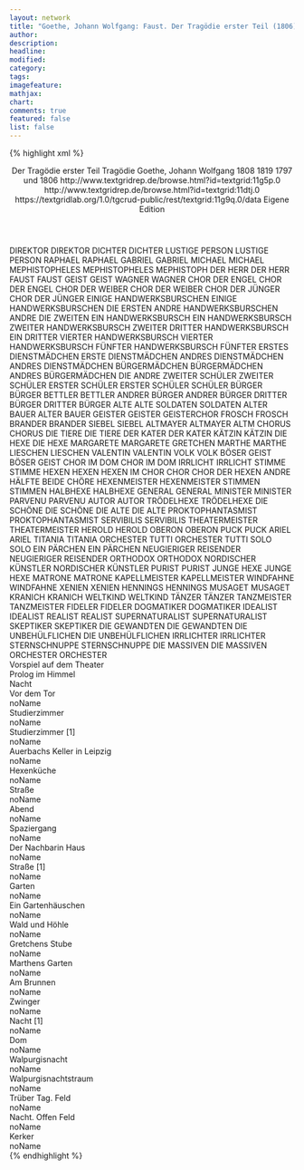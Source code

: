 ```yaml
---
layout: network
title: "Goethe, Johann Wolfgang: Faust. Der Tragödie erster Teil (1806)"
author:
description:
headline:
modified:
category:
tags:
imagefeature:
mathjax:
chart:
comments: true
featured: false
list: false
---
```

{% highlight xml %}
<?xml-model href="https://raw.githubusercontent.com/DLiNa/project/master/rules/lina.rnc"?><?xml-model href="https://raw.githubusercontent.com/DLiNa/project/master/rules/lina.sch"?>
<play xmlns="http://lina.digital">
  <header>
    <title>Faust. Der Tragödie erster Teil</title>
    <subtitle>Der Tragödie erster Teil</subtitle>
    <genretitle>Tragödie</genretitle>
    <author>Goethe, Johann Wolfgang</author>
    <date type="print" when="1808">1808</date>
    <date type="premiere" when="1819">1819</date>
    <date type="written" when="1806">1797 und 1806</date>
    <source n="1">http://www.textgridrep.de/browse.html?id=textgrid:11g5p.0 http://www.textgridrep.de/browse.html?id=textgrid:11dtj.0 https://textgridlab.org/1.0/tgcrud-public/rest/textgrid:11g9q.0/data</source>
    <source n="2">Eigene Edition</source>
  </header>
  <personae>
    <character>
      <name>DIREKTOR</name>
      <alias xml:id="direktor">
        <name>DIREKTOR</name>
      </alias>
    </character>
    <character>
      <name>DICHTER</name>
      <alias xml:id="dichter">
        <name>DICHTER</name>
      </alias>
    </character>
    <character>
      <name>LUSTIGE PERSON</name>
      <alias xml:id="lustige_person">
        <name>LUSTIGE PERSON</name>
      </alias>
    </character>
    <character>
      <name>RAPHAEL</name>
      <alias xml:id="raphael">
        <name>RAPHAEL</name>
      </alias>
    </character>
    <character>
      <name>GABRIEL</name>
      <alias xml:id="gabriel">
        <name>GABRIEL</name>
      </alias>
    </character>
    <character>
      <name>MICHAEL</name>
      <alias xml:id="michael">
        <name>MICHAEL</name>
      </alias>
    </character>
    <character>
      <name>MEPHISTOPHELES</name>
      <alias xml:id="mephistopheles">
        <name>MEPHISTOPHELES</name>
      </alias>
      <alias xml:id="mephistoph">
        <name>MEPHISTOPH</name>
      </alias>
    </character>
    <character>
      <name>DER HERR</name>
      <alias xml:id="der_herr">
        <name>DER HERR</name>
      </alias>
    </character>
    <character>
      <name>FAUST</name>
      <alias xml:id="faust">
        <name>FAUST</name>
      </alias>
    </character>
    <character>
      <name>GEIST</name>
      <alias xml:id="geist">
        <name>GEIST</name>
      </alias>
    </character>
    <character>
      <name>WAGNER</name>
      <alias xml:id="wagner">
        <name>WAGNER</name>
      </alias>
    </character>
    <character>
      <name>CHOR DER ENGEL</name>
      <alias xml:id="chor_der_engel">
        <name>CHOR DER ENGEL</name>
      </alias>
    </character>
    <character>
      <name>CHOR DER WEIBER</name>
      <alias xml:id="chor_der_weiber">
        <name>CHOR DER WEIBER</name>
      </alias>
    </character>
    <character>
      <name>CHOR DER JÜNGER</name>
      <alias xml:id="chor_der_jünger">
        <name>CHOR DER JÜNGER</name>
      </alias>
    </character>
    <character>
      <name>EINIGE HANDWERKSBURSCHEN</name>
      <alias xml:id="einige_handwerksburschen">
        <name>EINIGE HANDWERKSBURSCHEN</name>
      </alias>
      <alias xml:id="die_ersten">
        <name>DIE ERSTEN</name>
      </alias>
    </character>
    <character>
      <name>ANDRE HANDWERKSBURSCHEN</name>
      <alias xml:id="andre">
        <name>ANDRE</name>
      </alias>
      <alias xml:id="die_zweiten">
        <name>DIE ZWEITEN</name>
      </alias>
    </character>
    <character>
      <name>EIN HANDWERKSBURSCH</name>
      <alias xml:id="ein_handwerksbursch">
        <name>EIN HANDWERKSBURSCH</name>
      </alias>
    </character>
    <character>
      <name>ZWEITER HANDWERKSBURSCH</name>
      <alias xml:id="zweiter">
        <name>ZWEITER</name>
      </alias>
    </character>
    <character>
      <name>DRITTER HANDWERKSBURSCH</name>
      <alias xml:id="ein_dritter">
        <name>EIN DRITTER</name>
      </alias>
    </character>
    <character>
      <name>VIERTER HANDWERKSBURSCH</name>
      <alias xml:id="vierter">
        <name>VIERTER HANDWERKSBURSCH</name>
      </alias>
    </character>
    <character>
      <name>FÜNFTER HANDWERKSBURSCH</name>
      <alias xml:id="fünfter">
        <name>FÜNFTER</name>
      </alias>
    </character>
    <character>
      <name>ERSTES DIENSTMÄDCHEN</name>
      <alias xml:id="erste">
        <name>ERSTE</name>
      </alias>
      <alias xml:id="dienstmädchen">
        <name>DIENSTMÄDCHEN</name>
      </alias>
    </character>
    <character>
      <name>ANDRES DIENSTMÄDCHEN</name>
      <alias xml:id="andres_dienstmädchen">
        <name>ANDRES DIENSTMÄDCHEN</name>
      </alias>
    </character>
    <character>
      <name>BÜRGERMÄDCHEN</name>
      <alias xml:id="bürgermädchen">
        <name>BÜRGERMÄDCHEN</name>
      </alias>
    </character>
    <character>
      <name>ANDRES BÜRGERMÄDCHEN</name>
      <alias xml:id="die_andre">
        <name>DIE ANDRE</name>
      </alias>
    </character>
    <character>
      <name>ZWEITER SCHÜLER</name>
      <alias xml:id="zweiter_schüler">
        <name>ZWEITER SCHÜLER</name>
      </alias>
    </character>
    <character>
      <name>ERSTER SCHÜLER</name>
      <alias xml:id="erster_schüler">
        <name>ERSTER SCHÜLER</name>
      </alias>
      <alias xml:id="schüler">
        <name>SCHÜLER</name>
      </alias>
    </character>
    <character>
      <name>BÜRGER</name>
      <alias xml:id="bürger">
        <name>BÜRGER</name>
      </alias>
    </character>
    <character>
      <name>BETTLER</name>
      <alias xml:id="bettler">
        <name>BETTLER</name>
      </alias>
    </character>
    <character>
      <name>ANDRER BÜRGER</name>
      <alias xml:id="andrer_bürger">
        <name>ANDRER BÜRGER</name>
      </alias>
    </character>
    <character>
      <name>DRITTER BÜRGER</name>
      <alias xml:id="dritter_bürger">
        <name>DRITTER BÜRGER</name>
      </alias>
    </character>
    <character>
      <name>ALTE</name>
      <alias xml:id="alte">
        <name>ALTE</name>
      </alias>
    </character>
    <character>
      <name>SOLDATEN</name>
      <alias xml:id="soldaten">
        <name>SOLDATEN</name>
      </alias>
    </character>
    <character>
      <name>ALTER BAUER</name>
      <alias xml:id="alter_bauer">
        <name>ALTER BAUER</name>
      </alias>
    </character>
    <character>
      <name>GEISTER</name>
      <alias xml:id="geister">
        <name>GEISTER</name>
      </alias>
      <alias xml:id="geisterchor">
        <name>GEISTERCHOR</name>
      </alias>
    </character>
    <character>
      <name>FROSCH</name>
      <alias xml:id="frosch">
        <name>FROSCH</name>
      </alias>
    </character>
    <character>
      <name>BRANDER</name>
      <alias xml:id="brander">
        <name>BRANDER</name>
      </alias>
    </character>
    <character>
      <name>SIEBEL</name>
      <alias xml:id="siebel">
        <name>SIEBEL</name>
      </alias>
    </character>
    <character>
      <name>ALTMAYER</name>
      <alias xml:id="altmayer">
        <name>ALTMAYER</name>
      </alias>
      <alias xml:id="altm">
        <name>ALTM</name>
      </alias>
    </character>
    <character>
      <name>CHORUS</name>
      <alias xml:id="chorus">
        <name>CHORUS</name>
      </alias>
    </character>
    <character>
      <name>DIE TIERE</name>
      <alias xml:id="die_tiere">
        <name>DIE TIERE</name>
      </alias>
    </character>
    <character>
      <name>DER KATER</name>
      <alias xml:id="der_kater">
        <name>DER KATER</name>
      </alias>
    </character>
    <character>
      <name>KÄTZIN</name>
      <alias xml:id="kätzin">
        <name>KÄTZIN</name>
      </alias>
    </character>
    <character>
      <name>DIE HEXE</name>
      <alias xml:id="die_hexe">
        <name>DIE HEXE</name>
      </alias>
    </character>
    <character>
      <name>MARGARETE</name>
      <alias xml:id="margarete">
        <name>MARGARETE</name>
      </alias>
      <alias xml:id="gretchen">
        <name>GRETCHEN</name>
      </alias>
    </character>
    <character>
      <name>MARTHE</name>
      <alias xml:id="marthe">
        <name>MARTHE</name>
      </alias>
    </character>
    <character>
      <name>LIESCHEN</name>
      <alias xml:id="lieschen">
        <name>LIESCHEN</name>
      </alias>
    </character>
    <character>
      <name>VALENTIN</name>
      <alias xml:id="valentin">
        <name>VALENTIN</name>
      </alias>
    </character>
    <character>
      <name>VOLK</name>
      <alias xml:id="volk">
        <name>VOLK</name>
      </alias>
    </character>
    <character>
      <name>BÖSER GEIST</name>
      <alias xml:id="böser_geist">
        <name>BÖSER GEIST</name>
      </alias>
    </character>
    <character>
      <name>CHOR IM DOM</name>
      <alias xml:id="chor_im_dom">
        <name>CHOR IM DOM</name>
      </alias>
    </character>
    <character>
      <name>IRRLICHT</name>
      <alias xml:id="irrlicht">
        <name>IRRLICHT</name>
      </alias>
    </character>
    <character>
      <name>STIMME</name>
      <alias xml:id="stimme">
        <name>STIMME</name>
      </alias>
    </character>
    <character>
      <name>HEXEN</name>
      <alias xml:id="hexen">
        <name>HEXEN</name>
      </alias>
      <alias xml:id="hexen_im_chor">
        <name>HEXEN IM CHOR</name>
      </alias>
      <alias xml:id="chor">
        <name>CHOR</name>
      </alias>
      <alias xml:id="chor_der_hexen">
        <name>CHOR DER HEXEN</name>
      </alias>
      <alias xml:id="andre_hälfte">
        <name>ANDRE HÄLFTE</name>
      </alias>
      <alias xml:id="beide_chöre">
        <name>BEIDE CHÖRE</name>
      </alias>
    </character>
    <character>
      <name>HEXENMEISTER</name>
      <alias xml:id="hexenmeister">
        <name>HEXENMEISTER</name>
      </alias>
    </character>
    <character>
      <name>STIMMEN</name>
      <alias xml:id="stimmen">
        <name>STIMMEN</name>
      </alias>
    </character>
    <character>
      <name>HALBHEXE</name>
      <alias xml:id="halbhexe">
        <name>HALBHEXE</name>
      </alias>
    </character>
    <character>
      <name>GENERAL</name>
      <alias xml:id="general">
        <name>GENERAL</name>
      </alias>
    </character>
    <character>
      <name>MINISTER</name>
      <alias xml:id="minister">
        <name>MINISTER</name>
      </alias>
    </character>
    <character>
      <name>PARVENU</name>
      <alias xml:id="parvenu">
        <name>PARVENU</name>
      </alias>
    </character>
    <character>
      <name>AUTOR</name>
      <alias xml:id="autor">
        <name>AUTOR</name>
      </alias>
    </character>
    <character>
      <name>TRÖDELHEXE</name>
      <alias xml:id="trödelhexe">
        <name>TRÖDELHEXE</name>
      </alias>
    </character>
    <character>
      <name>DIE SCHÖNE</name>
      <alias xml:id="die_schöne">
        <name>DIE SCHÖNE</name>
      </alias>
    </character>
    <character>
      <name>DIE ALTE</name>
      <alias xml:id="die_alte">
        <name>DIE ALTE</name>
      </alias>
    </character>
    <character>
      <name>PROKTOPHANTASMIST</name>
      <alias xml:id="proktophantasmist">
        <name>PROKTOPHANTASMIST</name>
      </alias>
    </character>
    <character>
      <name>SERVIBILIS</name>
      <alias xml:id="servibilis">
        <name>SERVIBILIS</name>
      </alias>
    </character>
    <character>
      <name>THEATERMEISTER</name>
      <alias xml:id="theatermeister">
        <name>THEATERMEISTER</name>
      </alias>
    </character>
    <character>
      <name>HEROLD</name>
      <alias xml:id="herold">
        <name>HEROLD</name>
      </alias>
    </character>
    <character>
      <name>OBERON</name>
      <alias xml:id="oberon">
        <name>OBERON</name>
      </alias>
    </character>
    <character>
      <name>PUCK</name>
      <alias xml:id="puck">
        <name>PUCK</name>
      </alias>
    </character>
    <character>
      <name>ARIEL</name>
      <alias xml:id="ariel">
        <name>ARIEL</name>
      </alias>
    </character>
    <character>
      <name>TITANIA</name>
      <alias xml:id="titania">
        <name>TITANIA</name>
      </alias>
    </character>
    <character>
      <name>ORCHESTER TUTTI</name>
      <alias xml:id="orchester_tutti">
        <name>ORCHESTER TUTTI</name>
      </alias>
    </character>
    <character>
      <name>SOLO</name>
      <alias xml:id="solo">
        <name>SOLO</name>
      </alias>
    </character>
    <character>
      <name>EIN PÄRCHEN</name>
      <alias xml:id="ein_pärchen">
        <name>EIN PÄRCHEN</name>
      </alias>
    </character>
    <character>
      <name>NEUGIERIGER REISENDER</name>
      <alias xml:id="neugieriger_reisender">
        <name>NEUGIERIGER REISENDER</name>
      </alias>
    </character>
    <character>
      <name>ORTHODOX</name>
      <alias xml:id="orthodox">
        <name>ORTHODOX</name>
      </alias>
    </character>
    <character>
      <name>NORDISCHER KÜNSTLER</name>
      <alias xml:id="nordischer_künstler">
        <name>NORDISCHER KÜNSTLER</name>
      </alias>
    </character>
    <character>
      <name>PURIST</name>
      <alias xml:id="purist">
        <name>PURIST</name>
      </alias>
    </character>
    <character>
      <name>JUNGE HEXE</name>
      <alias xml:id="junge_hexe">
        <name>JUNGE HEXE</name>
      </alias>
    </character>
    <character>
      <name>MATRONE</name>
      <alias xml:id="matrone">
        <name>MATRONE</name>
      </alias>
    </character>
    <character>
      <name>KAPELLMEISTER</name>
      <alias xml:id="kapellmeister">
        <name>KAPELLMEISTER</name>
      </alias>
    </character>
    <character>
      <name>WINDFAHNE</name>
      <alias xml:id="windfahne">
        <name>WINDFAHNE</name>
      </alias>
    </character>
    <character>
      <name>XENIEN</name>
      <alias xml:id="xenien">
        <name>XENIEN</name>
      </alias>
    </character>
    <character>
      <name>HENNINGS</name>
      <alias xml:id="hennings">
        <name>HENNINGS</name>
      </alias>
    </character>
    <character>
      <name>MUSAGET</name>
      <alias xml:id="musaget">
        <name>MUSAGET</name>
      </alias>
    </character>
    <character>
      <name>KRANICH</name>
      <alias xml:id="kranich">
        <name>KRANICH</name>
      </alias>
    </character>
    <character>
      <name>WELTKIND</name>
      <alias xml:id="weltkind">
        <name>WELTKIND</name>
      </alias>
    </character>
    <character>
      <name>TÄNZER</name>
      <alias xml:id="tänzer">
        <name>TÄNZER</name>
      </alias>
    </character>
    <character>
      <name>TANZMEISTER</name>
      <alias xml:id="tanzmeister">
        <name>TANZMEISTER</name>
      </alias>
    </character>
    <character>
      <name>FIDELER</name>
      <alias xml:id="fideler">
        <name>FIDELER</name>
      </alias>
    </character>
    <character>
      <name>DOGMATIKER</name>
      <alias xml:id="dogmatiker">
        <name>DOGMATIKER</name>
      </alias>
    </character>
    <character>
      <name>IDEALIST</name>
      <alias xml:id="idealist">
        <name>IDEALIST</name>
      </alias>
    </character>
    <character>
      <name>REALIST</name>
      <alias xml:id="realist">
        <name>REALIST</name>
      </alias>
    </character>
    <character>
      <name>SUPERNATURALIST</name>
      <alias xml:id="supernaturalist">
        <name>SUPERNATURALIST</name>
      </alias>
    </character>
    <character>
      <name>SKEPTIKER</name>
      <alias xml:id="skeptiker">
        <name>SKEPTIKER</name>
      </alias>
    </character>
    <character>
      <name>DIE GEWANDTEN</name>
      <alias xml:id="die_gewandten">
        <name>DIE GEWANDTEN</name>
      </alias>
    </character>
    <character>
      <name>DIE UNBEHÜLFLICHEN</name>
      <alias xml:id="die_unbehülflichen">
        <name>DIE UNBEHÜLFLICHEN</name>
      </alias>
    </character>
    <character>
      <name>IRRLICHTER</name>
      <alias xml:id="irrlichter">
        <name>IRRLICHTER</name>
      </alias>
    </character>
    <character>
      <name>STERNSCHNUPPE</name>
      <alias xml:id="sternschnuppe">
        <name>STERNSCHNUPPE</name>
      </alias>
    </character>
    <character>
      <name>DIE MASSIVEN</name>
      <alias xml:id="die_massiven">
        <name>DIE MASSIVEN</name>
      </alias>
    </character>
    <character>
      <name>ORCHESTER</name>
      <alias xml:id="orchester">
        <name>ORCHESTER</name>
      </alias>
    </character>
  </personae>
  <text>
      <div>
        <head>Vorspiel auf dem Theater</head>
        <sp who="#direktor">
          <amount n="4" unit="speech_acts"/>
        </sp>
        <sp who="#dichter">
          <amount n="4" unit="speech_acts"/>
        </sp>
        <sp who="#lustige_person">
          <amount n="3" unit="speech_acts"/>
        </sp>
      </div>
      <div>
        <head>Prolog im Himmel</head>
        <sp who="#raphael">
          <amount n="1" unit="speech_acts"/>
          <amount n="42" unit="words"/>
          <amount n="8" unit="lines"/>
          <amount n="531" unit="chars"/>
        </sp>
        <sp who="#gabriel">
          <amount n="1" unit="speech_acts"/>
          <amount n="44" unit="words"/>
          <amount n="8" unit="lines"/>
          <amount n="552" unit="chars"/>
        </sp>
        <sp who="#michael">
          <amount n="1" unit="speech_acts"/>
          <amount n="46" unit="words"/>
          <amount n="8" unit="lines"/>
          <amount n="549" unit="chars"/>
        </sp>
        <sp who="#raphael #gabriel #michael">
          <amount n="1" unit="speech_acts"/>
          <amount n="24" unit="words"/>
          <amount n="4" unit="lines"/>
          <amount n="266" unit="chars"/>
        </sp>
        <sp who="#mephistopheles">
          <amount n="8" unit="speech_acts"/>
          <amount n="401" unit="words"/>
          <amount n="52" unit="lines"/>
          <amount n="3938" unit="chars"/>
        </sp>
        <sp who="#der_herr">
          <amount n="7" unit="speech_acts"/>
          <amount n="227" unit="words"/>
          <amount n="33" unit="lines"/>
          <amount n="2355" unit="chars"/>
        </sp>
      </div>
      <div>
        <head>Nacht</head>
        <sp who="#faust">
          <amount n="15" unit="speech_acts"/>
          <amount n="2429" unit="words"/>
          <amount n="355" unit="lines"/>
          <amount n="24230" unit="chars"/>
        </sp>
        <sp who="#geist">
          <amount n="5" unit="speech_acts"/>
          <amount n="163" unit="words"/>
          <amount n="28" unit="lines"/>
          <amount n="1490" unit="chars"/>
        </sp>
        <sp who="#wagner">
          <amount n="7" unit="speech_acts"/>
          <amount n="236" unit="words"/>
          <amount n="32" unit="lines"/>
          <amount n="2260" unit="chars"/>
        </sp>
        <sp who="#chor_der_engel">
          <amount n="3" unit="speech_acts"/>
          <amount n="66" unit="words"/>
          <amount n="21" unit="lines"/>
          <amount n="420" unit="chars"/>
        </sp>
        <sp who="#chor_der_weiber">
          <amount n="1" unit="speech_acts"/>
          <amount n="27" unit="words"/>
          <amount n="8" unit="lines"/>
          <amount n="156" unit="chars"/>
        </sp>
        <sp who="#chor_der_jünger">
          <amount n="1" unit="speech_acts"/>
          <amount n="44" unit="words"/>
          <amount n="12" unit="lines"/>
          <amount n="273" unit="chars"/>
        </sp>
      </div>
      <div>
        <head>Vor dem Tor</head>
        <div>
          <head>noName</head>
          <sp who="#einige_handwerksburschen">
            <amount n="1" unit="speech_acts"/>
            <amount n="4" unit="words"/>
            <amount n="1" unit="lines"/>
            <amount n="23" unit="chars"/>
          </sp>
          <sp who="#andre">
            <amount n="2" unit="speech_acts"/>
          </sp>
          <sp who="#die_ersten">
            <amount n="1" unit="speech_acts"/>
            <amount n="8" unit="words"/>
            <amount n="1" unit="lines"/>
            <amount n="75" unit="chars"/>
          </sp>
          <sp who="#ein_handwerksbursch">
            <amount n="1" unit="speech_acts"/>
            <amount n="8" unit="words"/>
            <amount n="1" unit="lines"/>
            <amount n="78" unit="chars"/>
          </sp>
          <sp who="#zweiter">
            <amount n="1" unit="speech_acts"/>
            <amount n="8" unit="words"/>
            <amount n="1" unit="lines"/>
            <amount n="70" unit="chars"/>
          </sp>
          <sp who="#die_zweiten">
            <amount n="1" unit="speech_acts"/>
            <amount n="4" unit="words"/>
            <amount n="1" unit="lines"/>
            <amount n="17" unit="chars"/>
          </sp>
          <sp who="#ein_dritter">
            <amount n="1" unit="speech_acts"/>
            <amount n="5" unit="words"/>
            <amount n="1" unit="lines"/>
            <amount n="60" unit="chars"/>
          </sp>
          <sp who="#vierter">
            <amount n="1" unit="speech_acts"/>
            <amount n="24" unit="words"/>
            <amount n="3" unit="lines"/>
            <amount n="242" unit="chars"/>
          </sp>
          <sp who="#fünfter">
            <amount n="1" unit="speech_acts"/>
            <amount n="20" unit="words"/>
            <amount n="3" unit="lines"/>
            <amount n="223" unit="chars"/>
          </sp>
          <sp who="#dienstmädchen">
            <amount n="1" unit="speech_acts"/>
            <amount n="9" unit="words"/>
            <amount n="1" unit="lines"/>
            <amount n="79" unit="chars"/>
          </sp>
          <sp who="#andres_dienstmädchen">
            <amount n="1" unit="speech_acts"/>
          </sp>
          <sp who="#erste">
            <amount n="1" unit="speech_acts"/>
            <amount n="29" unit="words"/>
            <amount n="4" unit="lines"/>
            <amount n="290" unit="chars"/>
          </sp>
          <sp who="#schüler">
            <amount n="1" unit="speech_acts"/>
            <amount n="30" unit="words"/>
            <amount n="4" unit="lines"/>
            <amount n="332" unit="chars"/>
          </sp>
          <sp who="#bürgermädchen">
            <amount n="2" unit="speech_acts"/>
            <amount n="55" unit="words"/>
            <amount n="8" unit="lines"/>
            <amount n="618" unit="chars"/>
          </sp>
          <sp who="#zweiter_schüler">
            <amount n="1" unit="speech_acts"/>
            <amount n="37" unit="words"/>
            <amount n="6" unit="lines"/>
            <amount n="446" unit="chars"/>
          </sp>
          <sp who="#erster_schüler">
            <amount n="1" unit="speech_acts"/>
            <amount n="29" unit="words"/>
            <amount n="4" unit="lines"/>
            <amount n="336" unit="chars"/>
          </sp>
          <sp who="#bürger">
            <amount n="1" unit="speech_acts"/>
            <amount n="46" unit="words"/>
            <amount n="6" unit="lines"/>
            <amount n="469" unit="chars"/>
          </sp>
          <sp who="#bettler">
            <amount n="1" unit="speech_acts"/>
            <amount n="48" unit="words"/>
            <amount n="8" unit="lines"/>
            <amount n="583" unit="chars"/>
          </sp>
          <sp who="#andrer_bürger">
            <amount n="1" unit="speech_acts"/>
            <amount n="60" unit="words"/>
            <amount n="8" unit="lines"/>
            <amount n="655" unit="chars"/>
          </sp>
          <sp who="#dritter_bürger">
            <amount n="1" unit="speech_acts"/>
            <amount n="28" unit="words"/>
            <amount n="4" unit="lines"/>
            <amount n="305" unit="chars"/>
          </sp>
          <sp who="#alte">
            <amount n="1" unit="speech_acts"/>
            <amount n="36" unit="words"/>
            <amount n="4" unit="lines"/>
            <amount n="328" unit="chars"/>
          </sp>
          <sp who="#die_andre">
            <amount n="1" unit="speech_acts"/>
            <amount n="25" unit="words"/>
            <amount n="4" unit="lines"/>
            <amount n="302" unit="chars"/>
          </sp>
          <sp who="#soldaten">
            <amount n="1" unit="speech_acts"/>
            <amount n="70" unit="words"/>
            <amount n="19" unit="lines"/>
            <amount n="855" unit="chars"/>
          </sp>
          <sp who="#faust">
            <amount n="13" unit="speech_acts"/>
            <amount n="949" unit="words"/>
            <amount n="140" unit="lines"/>
            <amount n="10682" unit="chars"/>
          </sp>
          <sp who="#wagner">
            <amount n="12" unit="speech_acts"/>
            <amount n="706" unit="words"/>
            <amount n="109" unit="lines"/>
            <amount n="8029" unit="chars"/>
          </sp>
          <sp who="#alter_bauer">
            <amount n="2" unit="speech_acts"/>
            <amount n="144" unit="words"/>
            <amount n="24" unit="lines"/>
            <amount n="1723" unit="chars"/>
          </sp>
          <sp who="#einige_handwerksburschen #andre #ein_handwerksbursch #zweiter #ein_dritter #vierter #fünfter #dienstmädchen #andres_dienstmädchen #erste #schüler #bürgermädchen #zweiter_schüler #bürger #bettler #andrer_bürger #dritter_bürger #alte #soldaten #die_andre #alter_bauer #soldaten">
            <amount n="1" unit="speech_acts"/>
            <amount n="11" unit="words"/>
            <amount n="2" unit="lines"/>
            <amount n="140" unit="chars"/>
          </sp>
        </div>
      </div>
      <div>
        <head>Studierzimmer</head>
        <div>
          <head>noName</head>
          <sp who="#faust">
            <amount n="18" unit="speech_acts"/>
            <amount n="1029" unit="words"/>
            <amount n="179" unit="lines"/>
            <amount n="12107" unit="chars"/>
          </sp>
          <sp who="#geister">
            <amount n="2" unit="speech_acts"/>
            <amount n="229" unit="words"/>
            <amount n="71" unit="lines"/>
            <amount n="2265" unit="chars"/>
          </sp>
          <sp who="#mephistopheles">
            <amount n="17" unit="speech_acts"/>
            <amount n="724" unit="words"/>
            <amount n="104" unit="lines"/>
            <amount n="8096" unit="chars"/>
          </sp>
        </div>
      </div>
      <div>
        <head>Studierzimmer [1]</head>
        <div>
          <head>noName</head>
          <sp who="#faust">
            <amount n="26" unit="speech_acts"/>
            <amount n="1200" unit="words"/>
            <amount n="183" unit="lines"/>
            <amount n="13686" unit="chars"/>
          </sp>
          <sp who="#mephistopheles">
            <amount n="44" unit="speech_acts"/>
            <amount n="1891" unit="words"/>
            <amount n="295" unit="lines"/>
            <amount n="21692" unit="chars"/>
          </sp>
          <sp who="#geisterchor">
            <amount n="1" unit="speech_acts"/>
            <amount n="70" unit="words"/>
            <amount n="20" unit="lines"/>
            <amount n="629" unit="chars"/>
          </sp>
          <sp who="#schüler">
            <amount n="17" unit="speech_acts"/>
            <amount n="373" unit="words"/>
            <amount n="54" unit="lines"/>
            <amount n="4118" unit="chars"/>
          </sp>
        </div>
      </div>
      <div>
        <head>Auerbachs Keller in Leipzig</head>
        <div>
          <head>noName</head>
          <sp who="#frosch">
            <amount n="23" unit="speech_acts"/>
            <amount n="297" unit="words"/>
            <amount n="44" unit="lines"/>
            <amount n="3203" unit="chars"/>
          </sp>
          <sp who="#brander">
            <amount n="18" unit="speech_acts"/>
            <amount n="415" unit="words"/>
            <amount n="63" unit="lines"/>
            <amount n="4633" unit="chars"/>
          </sp>
          <sp who="#siebel">
            <amount n="22" unit="speech_acts"/>
            <amount n="288" unit="words"/>
            <amount n="44" unit="lines"/>
            <amount n="3021" unit="chars"/>
          </sp>
          <sp who="#altmayer">
            <amount n="20" unit="speech_acts"/>
            <amount n="186" unit="words"/>
            <amount n="29" unit="lines"/>
            <amount n="1934" unit="chars"/>
          </sp>
          <sp who="#chorus">
            <amount n="4" unit="speech_acts"/>
            <amount n="30" unit="words"/>
            <amount n="5" unit="lines"/>
            <amount n="330" unit="chars"/>
          </sp>
          <sp who="#mephistopheles">
            <amount n="28" unit="speech_acts"/>
            <amount n="536" unit="words"/>
            <amount n="88" unit="lines"/>
            <amount n="6227" unit="chars"/>
          </sp>
          <sp who="#faust">
            <amount n="2" unit="speech_acts"/>
            <amount n="12" unit="words"/>
            <amount n="2" unit="lines"/>
            <amount n="131" unit="chars"/>
          </sp>
          <sp who="#frosch #brander #siebel #altmayer #chorus">
            <amount n="2" unit="speech_acts"/>
            <amount n="18" unit="words"/>
            <amount n="3" unit="lines"/>
            <amount n="207" unit="chars"/>
          </sp>
          <sp who="#altm">
            <amount n="1" unit="speech_acts"/>
            <amount n="11" unit="words"/>
            <amount n="1" unit="lines"/>
            <amount n="90" unit="chars"/>
          </sp>
        </div>
      </div>
      <div>
        <head>Hexenküche</head>
        <div>
          <head>noName</head>
          <sp who="#faust">
            <amount n="13" unit="speech_acts"/>
            <amount n="365" unit="words"/>
            <amount n="54" unit="lines"/>
            <amount n="4043" unit="chars"/>
          </sp>
          <sp who="#mephistopheles">
            <amount n="29" unit="speech_acts"/>
            <amount n="960" unit="words"/>
            <amount n="144" unit="lines"/>
            <amount n="10383" unit="chars"/>
          </sp>
          <sp who="#die_tiere">
            <amount n="4" unit="speech_acts"/>
            <amount n="35" unit="words"/>
            <amount n="8" unit="lines"/>
            <amount n="415" unit="chars"/>
          </sp>
          <sp who="#der_kater">
            <amount n="4" unit="speech_acts"/>
            <amount n="114" unit="words"/>
            <amount n="27" unit="lines"/>
            <amount n="1353" unit="chars"/>
          </sp>
          <sp who="#der_kater #kätzin">
            <amount n="1" unit="speech_acts"/>
            <amount n="13" unit="words"/>
            <amount n="3" unit="lines"/>
            <amount n="188" unit="chars"/>
          </sp>
          <sp who="#die_hexe">
            <amount n="10" unit="speech_acts"/>
            <amount n="187" unit="words"/>
            <amount n="34" unit="lines"/>
            <amount n="2036" unit="chars"/>
          </sp>
        </div>
      </div>
      <div>
        <head>Straße</head>
        <div>
          <head>noName</head>
          <sp who="#faust">
            <amount n="12" unit="speech_acts"/>
            <amount n="201" unit="words"/>
            <amount n="32" unit="lines"/>
            <amount n="2216" unit="chars"/>
          </sp>
          <sp who="#margarete">
            <amount n="1" unit="speech_acts"/>
            <amount n="12" unit="words"/>
            <amount n="2" unit="lines"/>
            <amount n="144" unit="chars"/>
          </sp>
          <sp who="#mephistopheles">
            <amount n="10" unit="speech_acts"/>
            <amount n="261" unit="words"/>
            <amount n="42" unit="lines"/>
            <amount n="2979" unit="chars"/>
          </sp>
        </div>
      </div>
      <div>
        <head>Abend</head>
        <div>
          <head>noName</head>
          <sp who="#margarete">
            <amount n="2" unit="speech_acts"/>
            <amount n="367" unit="words"/>
            <amount n="58" unit="lines"/>
            <amount n="4065" unit="chars"/>
          </sp>
          <sp who="#mephistopheles">
            <amount n="4" unit="speech_acts"/>
            <amount n="148" unit="words"/>
            <amount n="24" unit="lines"/>
            <amount n="1628" unit="chars"/>
          </sp>
          <sp who="#faust">
            <amount n="4" unit="speech_acts"/>
            <amount n="314" unit="words"/>
            <amount n="46" unit="lines"/>
            <amount n="3457" unit="chars"/>
          </sp>
          <sp who="#mephistoph">
            <amount n="1" unit="speech_acts"/>
            <amount n="6" unit="words"/>
            <amount n="1" unit="lines"/>
            <amount n="73" unit="chars"/>
          </sp>
        </div>
      </div>
      <div>
        <head>Spaziergang</head>
        <div>
          <head>noName</head>
          <sp who="#mephistopheles">
            <amount n="8" unit="speech_acts"/>
            <amount n="308" unit="words"/>
            <amount n="47" unit="lines"/>
            <amount n="3580" unit="chars"/>
          </sp>
          <sp who="#faust">
            <amount n="7" unit="speech_acts"/>
            <amount n="91" unit="words"/>
            <amount n="14" unit="lines"/>
            <amount n="1000" unit="chars"/>
          </sp>
        </div>
      </div>
      <div>
        <head>Der Nachbarin Haus</head>
        <div>
          <head>noName</head>
          <sp who="#marthe">
            <amount n="23" unit="speech_acts"/>
            <amount n="402" unit="words"/>
            <amount n="56" unit="lines"/>
            <amount n="4197" unit="chars"/>
          </sp>
          <sp who="#margarete">
            <amount n="14" unit="speech_acts"/>
            <amount n="174" unit="words"/>
            <amount n="26" unit="lines"/>
            <amount n="1833" unit="chars"/>
          </sp>
          <sp who="#mephistopheles">
            <amount n="24" unit="speech_acts"/>
            <amount n="612" unit="words"/>
            <amount n="83" unit="lines"/>
            <amount n="6415" unit="chars"/>
          </sp>
        </div>
      </div>
      <div>
        <head>Straße [1]</head>
        <div>
          <head>noName</head>
          <sp who="#faust">
            <amount n="9" unit="speech_acts"/>
            <amount n="147" unit="words"/>
            <amount n="21" unit="lines"/>
            <amount n="1444" unit="chars"/>
          </sp>
          <sp who="#mephistopheles">
            <amount n="8" unit="speech_acts"/>
            <amount n="205" unit="words"/>
            <amount n="30" unit="lines"/>
            <amount n="2214" unit="chars"/>
          </sp>
        </div>
      </div>
      <div>
        <head>Garten</head>
        <div>
          <head>noName</head>
          <sp who="#margarete">
            <amount n="16" unit="speech_acts"/>
            <amount n="530" unit="words"/>
            <amount n="74" unit="lines"/>
            <amount n="5405" unit="chars"/>
          </sp>
          <sp who="#faust">
            <amount n="15" unit="speech_acts"/>
            <amount n="191" unit="words"/>
            <amount n="31" unit="lines"/>
            <amount n="2148" unit="chars"/>
          </sp>
          <sp who="#marthe">
            <amount n="11" unit="speech_acts"/>
            <amount n="167" unit="words"/>
            <amount n="23" unit="lines"/>
            <amount n="1727" unit="chars"/>
          </sp>
          <sp who="#mephistopheles">
            <amount n="10" unit="speech_acts"/>
            <amount n="112" unit="words"/>
            <amount n="16" unit="lines"/>
            <amount n="1218" unit="chars"/>
          </sp>
        </div>
      </div>
      <div>
        <head>Ein Gartenhäuschen</head>
        <div>
          <head>noName</head>
          <sp who="#margarete">
            <amount n="5" unit="speech_acts"/>
            <amount n="59" unit="words"/>
            <amount n="10" unit="lines"/>
            <amount n="609" unit="chars"/>
          </sp>
          <sp who="#faust">
            <amount n="5" unit="speech_acts"/>
            <amount n="28" unit="words"/>
            <amount n="7" unit="lines"/>
            <amount n="248" unit="chars"/>
          </sp>
          <sp who="#mephistopheles">
            <amount n="2" unit="speech_acts"/>
            <amount n="8" unit="words"/>
            <amount n="2" unit="lines"/>
            <amount n="76" unit="chars"/>
          </sp>
          <sp who="#marthe">
            <amount n="2" unit="speech_acts"/>
            <amount n="8" unit="words"/>
            <amount n="2" unit="lines"/>
            <amount n="67" unit="chars"/>
          </sp>
        </div>
      </div>
      <div>
        <head>Wald und Höhle</head>
        <div>
          <head>noName</head>
          <sp who="#faust">
            <amount n="10" unit="speech_acts"/>
            <amount n="523" unit="words"/>
            <amount n="74" unit="lines"/>
            <amount n="5639" unit="chars"/>
          </sp>
          <sp who="#mephistopheles">
            <amount n="10" unit="speech_acts"/>
            <amount n="579" unit="words"/>
            <amount n="85" unit="lines"/>
            <amount n="6472" unit="chars"/>
          </sp>
        </div>
      </div>
      <div>
        <head>Gretchens Stube</head>
        <div>
          <head>noName</head>
        </div>
      </div>
      <div>
        <head>Marthens Garten</head>
        <div>
          <head>noName</head>
          <sp who="#margarete">
            <amount n="17" unit="speech_acts"/>
            <amount n="399" unit="words"/>
            <amount n="58" unit="lines"/>
            <amount n="4301" unit="chars"/>
          </sp>
          <sp who="#faust">
            <amount n="20" unit="speech_acts"/>
            <amount n="346" unit="words"/>
            <amount n="66" unit="lines"/>
            <amount n="3920" unit="chars"/>
          </sp>
          <sp who="#mephistopheles">
            <amount n="5" unit="speech_acts"/>
            <amount n="105" unit="words"/>
            <amount n="16" unit="lines"/>
            <amount n="1228" unit="chars"/>
          </sp>
        </div>
      </div>
      <div>
        <head>Am Brunnen</head>
        <div>
          <head>noName</head>
          <sp who="#lieschen">
            <amount n="7" unit="speech_acts"/>
            <amount n="197" unit="words"/>
            <amount n="31" unit="lines"/>
            <amount n="2165" unit="chars"/>
          </sp>
          <sp who="#gretchen">
            <amount n="7" unit="speech_acts"/>
            <amount n="101" unit="words"/>
            <amount n="16" unit="lines"/>
            <amount n="960" unit="chars"/>
          </sp>
        </div>
      </div>
      <div>
        <head>Zwinger</head>
        <div>
          <head>noName</head>
          <sp who="#gretchen">
            <amount n="1" unit="speech_acts"/>
            <amount n="154" unit="words"/>
            <amount n="33" unit="lines"/>
            <amount n="1882" unit="chars"/>
          </sp>
        </div>
      </div>
      <div>
        <head>Nacht [1]</head>
        <div>
          <head>noName</head>
          <sp who="#valentin">
            <amount n="11" unit="speech_acts"/>
            <amount n="545" unit="words"/>
            <amount n="90" unit="lines"/>
            <amount n="6415" unit="chars"/>
          </sp>
          <sp who="#faust">
            <amount n="4" unit="speech_acts"/>
            <amount n="82" unit="words"/>
            <amount n="11" unit="lines"/>
            <amount n="855" unit="chars"/>
          </sp>
          <sp who="#mephistopheles">
            <amount n="10" unit="speech_acts"/>
            <amount n="265" unit="words"/>
            <amount n="50" unit="lines"/>
            <amount n="2963" unit="chars"/>
          </sp>
          <sp who="#marthe">
            <amount n="4" unit="speech_acts"/>
            <amount n="31" unit="words"/>
            <amount n="5" unit="lines"/>
            <amount n="319" unit="chars"/>
          </sp>
          <sp who="#gretchen">
            <amount n="5" unit="speech_acts"/>
            <amount n="22" unit="words"/>
            <amount n="5" unit="lines"/>
            <amount n="232" unit="chars"/>
          </sp>
          <sp who="#volk">
            <amount n="2" unit="speech_acts"/>
            <amount n="8" unit="words"/>
            <amount n="2" unit="lines"/>
            <amount n="80" unit="chars"/>
          </sp>
        </div>
      </div>
      <div>
        <head>Dom</head>
        <div>
          <head>noName</head>
          <sp who="#böser_geist">
            <amount n="4" unit="speech_acts"/>
            <amount n="130" unit="words"/>
            <amount n="35" unit="lines"/>
            <amount n="1499" unit="chars"/>
          </sp>
          <sp who="#gretchen">
            <amount n="4" unit="speech_acts"/>
            <amount n="61" unit="words"/>
            <amount n="15" unit="lines"/>
            <amount n="486" unit="chars"/>
          </sp>
          <sp who="#chor_im_dom">
            <amount n="4" unit="speech_acts"/>
            <amount n="36" unit="words"/>
            <amount n="9" unit="lines"/>
            <amount n="581" unit="chars"/>
          </sp>
        </div>
      </div>
      <div>
        <head>Walpurgisnacht</head>
        <div>
          <head>noName</head>
          <sp who="#mephistopheles">
            <amount n="25" unit="speech_acts"/>
            <amount n="1042" unit="words"/>
            <amount n="147" unit="lines"/>
            <amount n="11186" unit="chars"/>
          </sp>
          <sp who="#faust">
            <amount n="18" unit="speech_acts"/>
            <amount n="521" unit="words"/>
            <amount n="76" unit="lines"/>
            <amount n="5621" unit="chars"/>
          </sp>
          <sp who="#irrlicht">
            <amount n="2" unit="speech_acts"/>
            <amount n="288" unit="words"/>
            <amount n="49" unit="lines"/>
            <amount n="3514" unit="chars"/>
          </sp>
          <sp who="#hexen_im_chor">
            <amount n="1" unit="speech_acts"/>
            <amount n="43" unit="words"/>
            <amount n="6" unit="lines"/>
            <amount n="438" unit="chars"/>
          </sp>
          <sp who="#stimme">
            <amount n="9" unit="speech_acts"/>
            <amount n="86" unit="words"/>
            <amount n="17" unit="lines"/>
            <amount n="1066" unit="chars"/>
          </sp>
          <sp who="#chor">
            <amount n="1" unit="speech_acts"/>
            <amount n="25" unit="words"/>
            <amount n="4" unit="lines"/>
            <amount n="287" unit="chars"/>
          </sp>
          <sp who="#hexen">
            <amount n="1" unit="speech_acts"/>
            <amount n="29" unit="words"/>
            <amount n="5" unit="lines"/>
            <amount n="306" unit="chars"/>
          </sp>
          <sp who="#hexenmeister">
            <amount n="1" unit="speech_acts"/>
            <amount n="28" unit="words"/>
            <amount n="5" unit="lines"/>
            <amount n="308" unit="chars"/>
          </sp>
          <sp who="#andre_hälfte">
            <amount n="1" unit="speech_acts"/>
            <amount n="25" unit="words"/>
            <amount n="4" unit="lines"/>
            <amount n="299" unit="chars"/>
          </sp>
          <sp who="#stimmen">
            <amount n="1" unit="speech_acts"/>
            <amount n="22" unit="words"/>
            <amount n="3" unit="lines"/>
            <amount n="226" unit="chars"/>
          </sp>
          <sp who="#beide_chöre">
            <amount n="3" unit="speech_acts"/>
            <amount n="79" unit="words"/>
            <amount n="12" unit="lines"/>
            <amount n="879" unit="chars"/>
          </sp>
          <sp who="#halbhexe">
            <amount n="1" unit="speech_acts"/>
            <amount n="25" unit="words"/>
            <amount n="4" unit="lines"/>
            <amount n="285" unit="chars"/>
          </sp>
          <sp who="#chor_der_hexen">
            <amount n="1" unit="speech_acts"/>
            <amount n="25" unit="words"/>
            <amount n="4" unit="lines"/>
            <amount n="287" unit="chars"/>
          </sp>
          <sp who="#general">
            <amount n="1" unit="speech_acts"/>
            <amount n="28" unit="words"/>
            <amount n="4" unit="lines"/>
            <amount n="297" unit="chars"/>
          </sp>
          <sp who="#minister">
            <amount n="1" unit="speech_acts"/>
            <amount n="26" unit="words"/>
            <amount n="4" unit="lines"/>
            <amount n="295" unit="chars"/>
          </sp>
          <sp who="#parvenu">
            <amount n="1" unit="speech_acts"/>
            <amount n="28" unit="words"/>
            <amount n="4" unit="lines"/>
            <amount n="310" unit="chars"/>
          </sp>
          <sp who="#autor">
            <amount n="1" unit="speech_acts"/>
            <amount n="28" unit="words"/>
            <amount n="4" unit="lines"/>
            <amount n="306" unit="chars"/>
          </sp>
          <sp who="#trödelhexe">
            <amount n="1" unit="speech_acts"/>
            <amount n="94" unit="words"/>
            <amount n="14" unit="lines"/>
            <amount n="1120" unit="chars"/>
          </sp>
          <sp who="#die_schöne">
            <amount n="3" unit="speech_acts"/>
            <amount n="41" unit="words"/>
            <amount n="6" unit="lines"/>
            <amount n="433" unit="chars"/>
          </sp>
          <sp who="#die_alte">
            <amount n="1" unit="speech_acts"/>
            <amount n="25" unit="words"/>
            <amount n="4" unit="lines"/>
            <amount n="293" unit="chars"/>
          </sp>
          <sp who="#proktophantasmist">
            <amount n="3" unit="speech_acts"/>
            <amount n="123" unit="words"/>
            <amount n="17" unit="lines"/>
            <amount n="1388" unit="chars"/>
          </sp>
          <sp who="#servibilis">
            <amount n="1" unit="speech_acts"/>
            <amount n="44" unit="words"/>
            <amount n="7" unit="lines"/>
            <amount n="541" unit="chars"/>
          </sp>
        </div>
      </div>
      <div>
        <head>Walpurgisnachtstraum</head>
        <div>
          <head>noName</head>
          <sp who="#theatermeister">
            <amount n="1" unit="speech_acts"/>
            <amount n="18" unit="words"/>
            <amount n="4" unit="lines"/>
            <amount n="257" unit="chars"/>
          </sp>
          <sp who="#herold">
            <amount n="1" unit="speech_acts"/>
            <amount n="21" unit="words"/>
            <amount n="4" unit="lines"/>
            <amount n="273" unit="chars"/>
          </sp>
          <sp who="#oberon">
            <amount n="2" unit="speech_acts"/>
            <amount n="42" unit="words"/>
            <amount n="8" unit="lines"/>
            <amount n="548" unit="chars"/>
          </sp>
          <sp who="#puck">
            <amount n="2" unit="speech_acts"/>
            <amount n="41" unit="words"/>
            <amount n="8" unit="lines"/>
            <amount n="542" unit="chars"/>
          </sp>
          <sp who="#ariel">
            <amount n="2" unit="speech_acts"/>
            <amount n="39" unit="words"/>
            <amount n="8" unit="lines"/>
            <amount n="525" unit="chars"/>
          </sp>
          <sp who="#titania">
            <amount n="1" unit="speech_acts"/>
            <amount n="24" unit="words"/>
            <amount n="4" unit="lines"/>
            <amount n="276" unit="chars"/>
          </sp>
          <sp who="#orchester_tutti">
            <amount n="1" unit="speech_acts"/>
            <amount n="18" unit="words"/>
            <amount n="4" unit="lines"/>
            <amount n="271" unit="chars"/>
          </sp>
          <sp who="#solo">
            <amount n="1" unit="speech_acts"/>
            <amount n="42" unit="words"/>
            <amount n="9" unit="lines"/>
            <amount n="573" unit="chars"/>
          </sp>
          <sp who="#ein_pärchen">
            <amount n="1" unit="speech_acts"/>
            <amount n="22" unit="words"/>
            <amount n="4" unit="lines"/>
            <amount n="277" unit="chars"/>
          </sp>
          <sp who="#neugieriger_reisender">
            <amount n="1" unit="speech_acts"/>
            <amount n="19" unit="words"/>
            <amount n="4" unit="lines"/>
            <amount n="267" unit="chars"/>
          </sp>
          <sp who="#orthodox">
            <amount n="1" unit="speech_acts"/>
            <amount n="21" unit="words"/>
            <amount n="4" unit="lines"/>
            <amount n="276" unit="chars"/>
          </sp>
          <sp who="#nordischer_künstler">
            <amount n="1" unit="speech_acts"/>
            <amount n="19" unit="words"/>
            <amount n="4" unit="lines"/>
            <amount n="269" unit="chars"/>
          </sp>
          <sp who="#purist">
            <amount n="1" unit="speech_acts"/>
            <amount n="22" unit="words"/>
            <amount n="4" unit="lines"/>
            <amount n="274" unit="chars"/>
          </sp>
          <sp who="#junge_hexe">
            <amount n="1" unit="speech_acts"/>
            <amount n="25" unit="words"/>
            <amount n="4" unit="lines"/>
            <amount n="283" unit="chars"/>
          </sp>
          <sp who="#matrone">
            <amount n="1" unit="speech_acts"/>
            <amount n="24" unit="words"/>
            <amount n="4" unit="lines"/>
            <amount n="283" unit="chars"/>
          </sp>
          <sp who="#kapellmeister">
            <amount n="2" unit="speech_acts"/>
            <amount n="40" unit="words"/>
            <amount n="8" unit="lines"/>
            <amount n="558" unit="chars"/>
          </sp>
          <sp who="#windfahne">
            <amount n="2" unit="speech_acts"/>
            <amount n="42" unit="words"/>
            <amount n="8" unit="lines"/>
            <amount n="556" unit="chars"/>
          </sp>
          <sp who="#xenien">
            <amount n="1" unit="speech_acts"/>
            <amount n="18" unit="words"/>
            <amount n="4" unit="lines"/>
            <amount n="263" unit="chars"/>
          </sp>
          <sp who="#hennings">
            <amount n="1" unit="speech_acts"/>
            <amount n="21" unit="words"/>
            <amount n="4" unit="lines"/>
            <amount n="266" unit="chars"/>
          </sp>
          <sp who="#musaget">
            <amount n="1" unit="speech_acts"/>
            <amount n="46" unit="words"/>
            <amount n="9" unit="lines"/>
            <amount n="582" unit="chars"/>
          </sp>
          <sp who="#neugieriger_reisender">
            <amount n="1" unit="speech_acts"/>
            <amount n="24" unit="words"/>
            <amount n="4" unit="lines"/>
            <amount n="283" unit="chars"/>
          </sp>
          <sp who="#kranich">
            <amount n="1" unit="speech_acts"/>
            <amount n="23" unit="words"/>
            <amount n="4" unit="lines"/>
            <amount n="275" unit="chars"/>
          </sp>
          <sp who="#weltkind">
            <amount n="1" unit="speech_acts"/>
            <amount n="20" unit="words"/>
            <amount n="4" unit="lines"/>
            <amount n="272" unit="chars"/>
          </sp>
          <sp who="#tänzer">
            <amount n="1" unit="speech_acts"/>
            <amount n="22" unit="words"/>
            <amount n="4" unit="lines"/>
            <amount n="267" unit="chars"/>
          </sp>
          <sp who="#tanzmeister">
            <amount n="1" unit="speech_acts"/>
            <amount n="23" unit="words"/>
            <amount n="4" unit="lines"/>
            <amount n="291" unit="chars"/>
          </sp>
          <sp who="#fideler">
            <amount n="1" unit="speech_acts"/>
            <amount n="24" unit="words"/>
            <amount n="4" unit="lines"/>
            <amount n="291" unit="chars"/>
          </sp>
          <sp who="#dogmatiker">
            <amount n="1" unit="speech_acts"/>
            <amount n="24" unit="words"/>
            <amount n="4" unit="lines"/>
            <amount n="290" unit="chars"/>
          </sp>
          <sp who="#idealist">
            <amount n="1" unit="speech_acts"/>
            <amount n="23" unit="words"/>
            <amount n="4" unit="lines"/>
            <amount n="274" unit="chars"/>
          </sp>
          <sp who="#realist">
            <amount n="1" unit="speech_acts"/>
            <amount n="24" unit="words"/>
            <amount n="4" unit="lines"/>
            <amount n="277" unit="chars"/>
          </sp>
          <sp who="#supernaturalist">
            <amount n="1" unit="speech_acts"/>
            <amount n="23" unit="words"/>
            <amount n="4" unit="lines"/>
            <amount n="274" unit="chars"/>
          </sp>
          <sp who="#skeptiker">
            <amount n="1" unit="speech_acts"/>
            <amount n="26" unit="words"/>
            <amount n="4" unit="lines"/>
            <amount n="289" unit="chars"/>
          </sp>
          <sp who="#die_gewandten">
            <amount n="1" unit="speech_acts"/>
            <amount n="23" unit="words"/>
            <amount n="4" unit="lines"/>
            <amount n="273" unit="chars"/>
          </sp>
          <sp who="#die_unbehülflichen">
            <amount n="1" unit="speech_acts"/>
            <amount n="19" unit="words"/>
            <amount n="4" unit="lines"/>
            <amount n="287" unit="chars"/>
          </sp>
          <sp who="#irrlichter">
            <amount n="1" unit="speech_acts"/>
            <amount n="20" unit="words"/>
            <amount n="4" unit="lines"/>
            <amount n="272" unit="chars"/>
          </sp>
          <sp who="#sternschnuppe">
            <amount n="1" unit="speech_acts"/>
            <amount n="23" unit="words"/>
            <amount n="4" unit="lines"/>
            <amount n="266" unit="chars"/>
          </sp>
          <sp who="#die_massiven">
            <amount n="1" unit="speech_acts"/>
            <amount n="19" unit="words"/>
            <amount n="4" unit="lines"/>
            <amount n="273" unit="chars"/>
          </sp>
          <sp who="#orchester">
            <amount n="1" unit="speech_acts"/>
            <amount n="19" unit="words"/>
            <amount n="4" unit="lines"/>
            <amount n="272" unit="chars"/>
          </sp>
        </div>
      </div>
      <div>
        <head>Trüber Tag. Feld</head>
        <div>
          <head>noName</head>
          <sp who="#faust">
            <amount n="8" unit="speech_acts"/>
            <amount n="332" unit="words"/>
            <amount n="3" unit="lines"/>
            <amount n="3042" unit="chars"/>
          </sp>
          <sp who="#mephistopheles">
            <amount n="7" unit="speech_acts"/>
            <amount n="200" unit="words"/>
            <amount n="2" unit="lines"/>
            <amount n="1681" unit="chars"/>
          </sp>
        </div>
      </div>
      <div>
        <head>Nacht. Offen Feld</head>
        <div>
          <head>noName</head>
          <sp who="#faust">
            <amount n="3" unit="speech_acts"/>
            <amount n="19" unit="words"/>
            <amount n="3" unit="lines"/>
            <amount n="184" unit="chars"/>
          </sp>
          <sp who="#mephistopheles">
            <amount n="3" unit="speech_acts"/>
            <amount n="11" unit="words"/>
            <amount n="3" unit="lines"/>
            <amount n="107" unit="chars"/>
          </sp>
        </div>
      </div>
      <div>
        <head>Kerker</head>
        <div>
          <head>noName</head>
          <sp who="#faust">
            <amount n="23" unit="speech_acts"/>
            <amount n="258" unit="words"/>
            <amount n="47" unit="lines"/>
            <amount n="2893" unit="chars"/>
          </sp>
          <sp who="#margarete">
            <amount n="23" unit="speech_acts"/>
            <amount n="963" unit="words"/>
            <amount n="159" unit="lines"/>
            <amount n="10575" unit="chars"/>
          </sp>
          <sp who="#mephistopheles">
            <amount n="4" unit="speech_acts"/>
            <amount n="34" unit="words"/>
            <amount n="7" unit="lines"/>
            <amount n="380" unit="chars"/>
          </sp>
          <sp who="#stimme">
            <amount n="2" unit="speech_acts"/>
            <amount n="4" unit="words"/>
            <amount n="2" unit="lines"/>
            <amount n="32" unit="chars"/>
          </sp>
        </div>
      </div>
  </text>
</play>
{% endhighlight %}